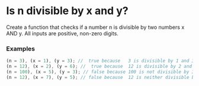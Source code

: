 # Is n divisible by x and y?

Create a function that checks if a number n is divisible by two numbers x AND y. All inputs are positive, non-zero digits.

### Examples

```javascript
(n = 3), (x = 1), (y = 3); //  true because   3 is divisible by 1 and 3
(n = 12), (x = 2), (y = 6); //  true because  12 is divisible by 2 and 6
(n = 100), (x = 5), (y = 3); // false because 100 is not divisible by 3
(n = 12), (x = 7), (y = 5); // false because  12 is neither divisible by 7 nor 5
```

